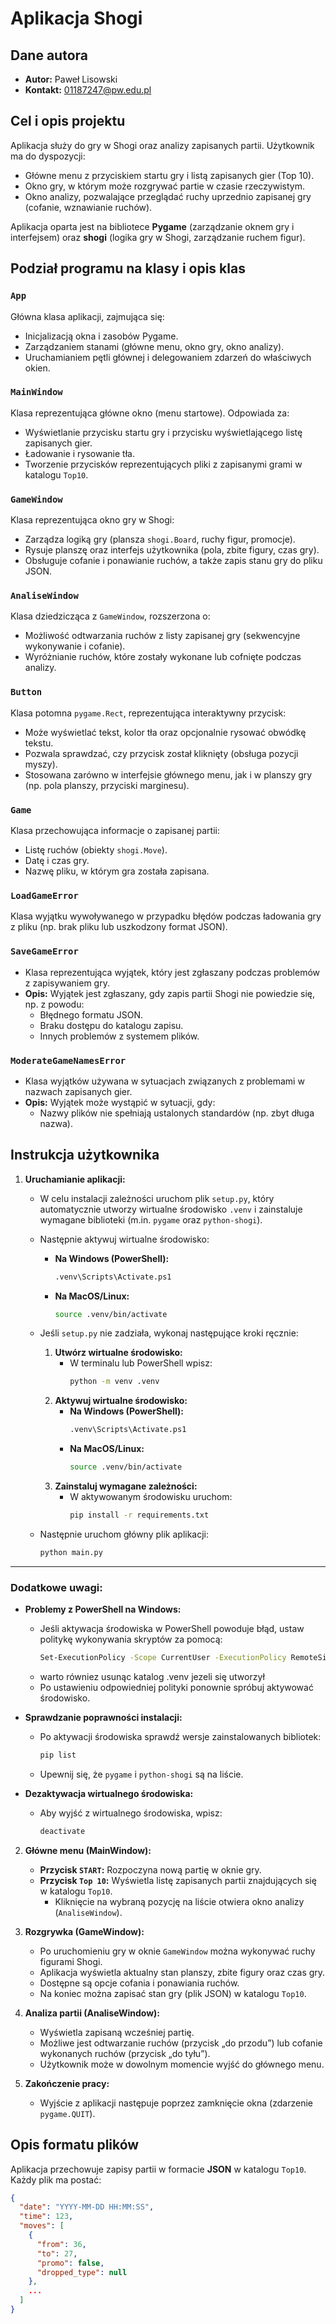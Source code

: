 # Aplikacja Shogi

## Dane autora
- **Autor:** Paweł Lisowski
- **Kontakt:** 01187247@pw.edu.pl

## Cel i opis projektu
Aplikacja służy do gry w Shogi oraz analizy zapisanych partii. Użytkownik ma do dyspozycji:
- Główne menu z przyciskiem startu gry i listą zapisanych gier (Top 10).
- Okno gry, w którym może rozgrywać partie w czasie rzeczywistym.
- Okno analizy, pozwalające przeglądać ruchy uprzednio zapisanej gry (cofanie, wznawianie ruchów).

Aplikacja oparta jest na bibliotece **Pygame** (zarządzanie oknem gry i interfejsem) oraz **shogi** (logika gry w Shogi, zarządzanie ruchem figur).

## Podział programu na klasy i opis klas

### `App`
Główna klasa aplikacji, zajmująca się:
- Inicjalizacją okna i zasobów Pygame.
- Zarządzaniem stanami (główne menu, okno gry, okno analizy).
- Uruchamianiem pętli głównej i delegowaniem zdarzeń do właściwych okien.

### `MainWindow`
Klasa reprezentująca główne okno (menu startowe). Odpowiada za:
- Wyświetlanie przycisku startu gry i przycisku wyświetlającego listę zapisanych gier.
- Ładowanie i rysowanie tła.
- Tworzenie przycisków reprezentujących pliki z zapisanymi grami w katalogu `Top10`.

### `GameWindow`
Klasa reprezentująca okno gry w Shogi:
- Zarządza logiką gry (plansza `shogi.Board`, ruchy figur, promocje).
- Rysuje planszę oraz interfejs użytkownika (pola, zbite figury, czas gry).
- Obsługuje cofanie i ponawianie ruchów, a także zapis stanu gry do pliku JSON.

### `AnaliseWindow`
Klasa dziedzicząca z `GameWindow`, rozszerzona o:
- Możliwość odtwarzania ruchów z listy zapisanej gry (sekwencyjne wykonywanie i cofanie).
- Wyróżnianie ruchów, które zostały wykonane lub cofnięte podczas analizy.

### `Button`
Klasa potomna `pygame.Rect`, reprezentująca interaktywny przycisk:
- Może wyświetlać tekst, kolor tła oraz opcjonalnie rysować obwódkę tekstu.
- Pozwala sprawdzać, czy przycisk został kliknięty (obsługa pozycji myszy).
- Stosowana zarówno w interfejsie głównego menu, jak i w planszy gry (np. pola planszy, przyciski marginesu).

### `Game`
Klasa przechowująca informacje o zapisanej partii:
- Listę ruchów (obiekty `shogi.Move`).
- Datę i czas gry.
- Nazwę pliku, w którym gra została zapisana.

### `LoadGameError`
Klasa wyjątku wywoływanego w przypadku błędów podczas ładowania gry z pliku (np. brak pliku lub uszkodzony format JSON).

### `SaveGameError`
   - Klasa reprezentująca wyjątek, który jest zgłaszany podczas problemów z zapisywaniem gry.
   - **Opis:**
     Wyjątek jest zgłaszany, gdy zapis partii Shogi nie powiedzie się, np. z powodu:
     - Błędnego formatu JSON.
     - Braku dostępu do katalogu zapisu.
     - Innych problemów z systemem plików.

### `ModerateGameNamesError`
   - Klasa wyjątków używana w sytuacjach związanych z problemami w nazwach zapisanych gier.
   - **Opis:**
     Wyjątek może wystąpić w sytuacji, gdy:
     - Nazwy plików nie spełniają ustalonych standardów (np. zbyt długa nazwa).

## Instrukcja użytkownika

1. **Uruchamianie aplikacji:**
   - W celu instalacji zależności uruchom plik `setup.py`, który automatycznie utworzy wirtualne środowisko `.venv` i zainstaluje wymagane biblioteki (m.in. `pygame` oraz `python-shogi`).
   - Następnie aktywuj wirtualne środowisko:
     - **Na Windows (PowerShell):**
       ```bash
       .venv\Scripts\Activate.ps1
       ```
     - **Na MacOS/Linux:**
       ```bash
       source .venv/bin/activate
       ```
   - Jeśli `setup.py` nie zadziała, wykonaj następujące kroki ręcznie:
     1. **Utwórz wirtualne środowisko:**
        - W terminalu lub PowerShell wpisz:
          ```bash
          python -m venv .venv
          ```
     2. **Aktywuj wirtualne środowisko:**
        - **Na Windows (PowerShell):**
          ```bash
          .venv\Scripts\Activate.ps1
          ```
        - **Na MacOS/Linux:**
          ```bash
          source .venv/bin/activate
          ```
     3. **Zainstaluj wymagane zależności:**
        - W aktywowanym środowisku uruchom:
          ```bash
          pip install -r requirements.txt
          ```

   - Następnie uruchom główny plik aplikacji:
     ```bash
     python main.py
     ```

---

### Dodatkowe uwagi:
- **Problemy z PowerShell na Windows:**
  - Jeśli aktywacja środowiska w PowerShell powoduje błąd, ustaw politykę wykonywania skryptów za pomocą:
    ```bash
    Set-ExecutionPolicy -Scope CurrentUser -ExecutionPolicy RemoteSigned
    ```
   - warto równiez usunąc katalog .venv jezeli się utworzył
  - Po ustawieniu odpowiedniej polityki ponownie spróbuj aktywować środowisko.


- **Sprawdzanie poprawności instalacji:**
  - Po aktywacji środowiska sprawdź wersje zainstalowanych bibliotek:
    ```bash
    pip list
    ```
  - Upewnij się, że `pygame` i `python-shogi` są na liście.

- **Dezaktywacja wirtualnego środowiska:**
  - Aby wyjść z wirtualnego środowiska, wpisz:
    ```bash
    deactivate
    ```

2. **Główne menu (MainWindow):**
   - **Przycisk `START`:** Rozpoczyna nową partię w oknie gry.
   - **Przycisk `Top 10`:** Wyświetla listę zapisanych partii znajdujących się w katalogu `Top10`.
     - Kliknięcie na wybraną pozycję na liście otwiera okno analizy (`AnaliseWindow`).

3. **Rozgrywka (GameWindow):**
   - Po uruchomieniu gry w oknie `GameWindow` można wykonywać ruchy figurami Shogi.
   - Aplikacja wyświetla aktualny stan planszy, zbite figury oraz czas gry.
   - Dostępne są opcje cofania i ponawiania ruchów.
   - Na koniec można zapisać stan gry (plik JSON) w katalogu `Top10`.

4. **Analiza partii (AnaliseWindow):**
   - Wyświetla zapisaną wcześniej partię.
   - Możliwe jest odtwarzanie ruchów (przycisk „do przodu”) lub cofanie wykonanych ruchów (przycisk „do tyłu”).
   - Użytkownik może w dowolnym momencie wyjść do głównego menu.

5. **Zakończenie pracy:**
   - Wyjście z aplikacji następuje poprzez zamknięcie okna (zdarzenie `pygame.QUIT`).

## Opis formatu plików

Aplikacja przechowuje zapisy partii w formacie **JSON** w katalogu `Top10`. Każdy plik ma postać:
```json
{
  "date": "YYYY-MM-DD HH:MM:SS",
  "time": 123,
  "moves": [
    {
      "from": 36,
      "to": 27,
      "promo": false,
      "dropped_type": null
    },
    ...
  ]
}

